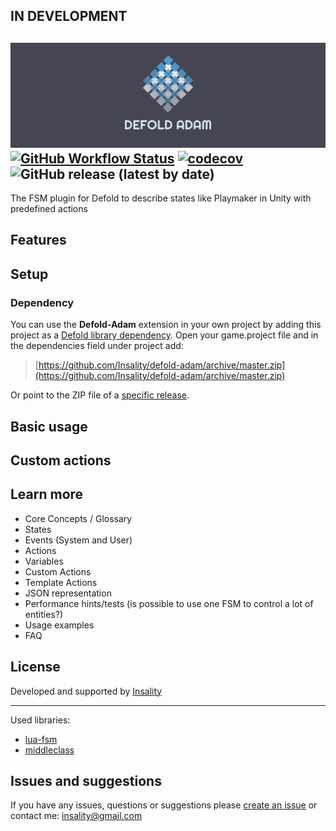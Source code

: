 
## IN DEVELOPMENT

![](media/adam-logo.png)
[![GitHub Workflow Status](https://img.shields.io/github/workflow/status/insality/defold-adam/Run%20tests)](https://github.com/Insality/defold-adam/actions)
[![codecov](https://codecov.io/gh/Insality/defold-adam/branch/master/graph/badge.svg)](https://codecov.io/gh/Insality/defold-adam)
![GitHub release (latest by date)](https://img.shields.io/github/v/release/insality/defold-adam)
---
The FSM plugin for Defold to describe states like Playmaker in Unity with predefined actions


## Features


## Setup

### Dependency

You can use the **Defold-Adam** extension in your own project by adding this project as a [Defold library dependency](https://www.defold.com/manuals/libraries/). Open your game.project file and in the dependencies field under project add:

> [https://github.com/Insality/defold-adam/archive/master.zip](https://github.com/Insality/defold-adam/archive/master.zip)

Or point to the ZIP file of a [specific release](https://github.com/Insality/defold-adam/releases).


## Basic usage


## Custom actions


## Learn more

- Core Concepts / Glossary
- States
- Events (System and User)
- Actions
- Variables
- Custom Actions
- Template Actions
- JSON representation
- Performance hints/tests (is possible to use one FSM to control a lot of entities?)
- Usage examples
- FAQ


## License

Developed and supported by [Insality](https://github.com/Insality)

---

Used libraries:

- [lua-fsm](https://github.com/unindented/lua-fsm)
- [middleclass](https://github.com/kikito/middleclass)


## Issues and suggestions

If you have any issues, questions or suggestions please [create an issue](https://github.com/Insality/defold-adam/issues) or contact me: [insality@gmail.com](mailto:insality@gmail.com)

